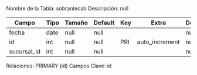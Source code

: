 
  Nombre de la Tabla: sobrantecab
  Descripción: null

| Campo          | Tipo | Tamaño    |  Default    | Key | Extra | Description | 
|----------------|------|-----------|-------------|-----|-------|-------------|
|fecha| date| null |null |  | | null |
|id| int| null |null | PRI | auto_increment| null |
|sucursal_id| int| null |null |  | | null |

Relaciones:  PRIMARY (id) 
Campos Clave: id
